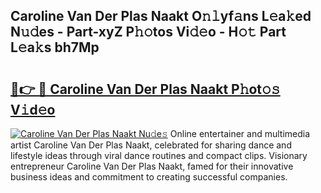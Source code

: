 ## Caroline Van Der Plas Naakt O𝚗𝚕yf𝚊ns L𝚎a𝚔ed N𝚞𝚍es - Part-xyZ P𝚑𝚘tos Vi𝚍𝚎o - H𝚘𝚝 Part L𝚎a𝚔s bh7Mp

# <h2><a href="http://kf5r3a.oniu.top/?m=Caroline+Van+Der+Plas+Naakt">🔗👉 🔴 Caroline Van Der Plas Naakt P𝚑ot𝚘𝚜 V𝚒d𝚎o</a></h2>

[![Caroline Van Der Plas Naakt Nu𝚍e𝚜](https://i.imgur.com/0qMVB7G.gif)](http://kf5r3a.oniu.top/?m=Caroline+Van+Der+Plas+Naakt)
Online entertainer and multimedia artist Caroline Van Der Plas Naakt, celebrated for sharing dance and lifestyle ideas through viral dance routines and compact clips. Visionary entrepreneur Caroline Van Der Plas Naakt, famed for their innovative business ideas and commitment to creating successful companies.  
